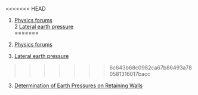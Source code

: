 <<<<<<< HEAD
1. [Physics forums](http://www.physicsforums.com/showthread.php?t=155389)  
2 [Lateral earth pressure](http://en.wikipedia.org/wiki/Lateral_earth_pressure)  
=======
1. [Physics forums](http://www.physicsforums.com/showthread.php?t=155389)

2. [Lateral earth pressure](http://en.wikipedia.org/wiki/Lateral_earth_pressure)

>>>>>>> 6c643b68c0982ca67b86493a780581316017bacc
3. [Determination of Earth Pressures on Retaining Walls](http://web.mst.edu/~rogersda/umrcourses/ge441/Determination%20of%20Earth%20Pressures%20on%20Retaining%20Walls.pdf)

